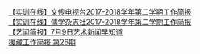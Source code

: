   
[【实训在线】文传电视台2017-2018学年第二学期工作简报](http://www.dianyue.me/archives/996/oqizg4a5kjnanqwl/)  
[【实训在线】儒学杂志社2017-2018学年第二学期工作简报](http://www.dianyue.me/archives/986/yk4j1on20h4f71h4/)  
[【艺闻简报】7月9日艺术新闻早知道](http://www.dianyue.me/archives/480/0a2kapg5j83biw6p/)  
[援藏工作简报 第26期](http://www.dianyue.me/archives/146/gf5uu5obtb9c9tna/)